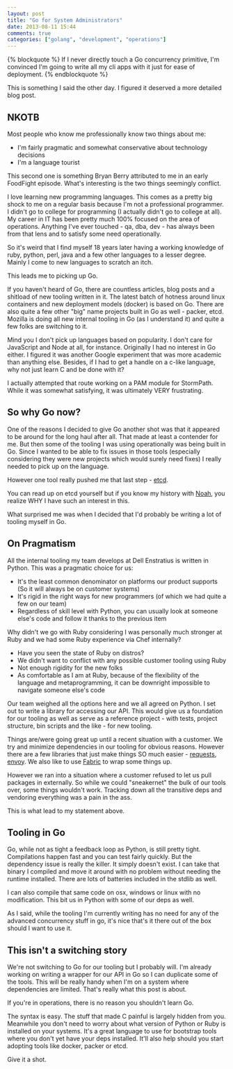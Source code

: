 ```yaml
---
layout: post
title: "Go for System Administrators"
date: 2013-08-11 15:44
comments: true
categories: ["golang", "development", "operations"]
---
```



{% blockquote %}
If I never directly touch a Go concurrency primitive, I'm convinced I'm going to write all my cli apps with it just for ease of deployment.
{% endblockquote %}
<!-- more -->

This is something I said the other day. I figured it deserved a more detailed blog post.

## NKOTB
Most people who know me professionally know two things about me:

- I'm fairly pragmatic and somewhat conservative about technology decisions
- I'm a language tourist

This second one is something Bryan Berry attributed to me in an early FoodFight episode. What's interesting is the two things seemingly conflict.

I love learning new programming languages. This comes as a pretty big shock to me on a regular basis because I'm not a professional programmer. I didn't go to college for programming (I actually didn't go to college at all). My career in IT has been pretty much 100% focused on the area of operations. Anything I've ever touched - qa, dba, dev - has always been from that lens and to satisfy some need operationally.

So it's weird that I find myself 18 years later having a working knowledge of ruby, python, perl, java and a few other languages to a lesser degree. Mainly I come to new languages to scratch an itch.

This leads me to picking up Go.

If you haven't heard of Go, there are countless articles, blog posts and a shitload of new tooling written in it. The latest batch of hotness around linux containers and new deployment models (docker) is based on Go. There are also quite a few other "big" name projects built in Go as well - packer, etcd. Mozilla is doing all new internal tooling in Go (as I understand it) and quite a few folks are switching to it.

Mind you I don't pick up languages based on popularity. I don't care for JavaScript and Node at all, for instance. Originally I had no interest in Go either. I figured it was another Google experiment that was more academic than anything else. Besides, if I had to get a handle on a c-like language, why not just learn C and be done with it?

I actually attempted that route working on a PAM module for StormPath. While it was somewhat satisfying, it was ultimately VERY frustrating. 

## So why Go now?
One of the reasons I decided to give Go another shot was that it appeared to be around for the long haul after all. That made at least a contender for me.
But then some of the tooling I was using operationally was being built in Go. Since I wanted to be able to fix issues in those tools (especially considering they were new projects which would surely need fixes) I really needed to pick up on the language.

However one tool really pushed me that last step - [etcd](https://github.com/coreos/etcd).

You can read up on etcd yourself but if you know my history with [Noah](https://github.com/lusis/Noah), you realize WHY I have such an interest in this.

What surprised me was when I decided that I'd probably be writing a lot of tooling myself in Go.

## On Pragmatism
All the internal tooling my team develops at Dell Enstratius is written in Python. This was a pragmatic choice for us:

- It's the least common denominator on platforms our product supports (So it will always be on customer systems)
- It's rigid in the right ways for new programmers (of which we had quite a few on our team)
- Regardless of skill level with Python, you can usually look at someone else's code and follow it thanks to the previous item

Why didn't we go with Ruby considering I was personally much stronger at Ruby and we had some Ruby experience via Chef internally?

- Have you seen the state of Ruby on distros?
- We didn't want to conflict with any possible customer tooling using Ruby
- Not enough rigidity for the new folks
- As comfortable as I am at Ruby, because of the flexibility of the language and metaprogramming, it can be downright impossible to navigate someone else's code

Our team weighed all the options here and we all agreed on Python. I set out to write a library for accessing our API. This would give us a foundation for our tooling as well as serve as a reference project - with tests, project structure, bin scripts and the like - for new tooling.

Things are/were going great up until a recent situation with a customer. We try and minimize dependencies in our tooling for obvious reasons. However there are a few libraries that just make things SO much easier - [requests](https://github.com/kennethreitz/requests), [envoy](https://github.com/kennethreitz/envoy). We also like to use [Fabric](http://fabfile.org) to wrap some things up.

However we ran into a situation where a customer refused to let us pull packages in externally. So while we could "sneakernet" the bulk of our tools over, some things wouldn't work. Tracking down all the transitive deps and vendoring everything was a pain in the ass.

This is what lead to my statement above.

## Tooling in Go
Go, while not as tight a feedback loop as Python, is still pretty tight. Compilations happen fast and you can test fairly quickly. But the dependency issue is really the killer. It simply doesn't exist. I can take that binary I compiled and move it around with no problem without needing the runtime installed. There are lots of batteries included in the stdlib as well.

I can also compile that same code on osx, windows or linux with no modification. This bit us in Python with some of our deps as well.

As I said, while the tooling I'm currently writing has no need for any of the advanced concurrency stuff in go, it's nice that's it there out of the box should I want to use it.

## This isn't a switching story
We're not switching to Go for our tooling but I probably will. I'm already working on writing a wrapper for our API in Go so I can duplicate some of the tools. This will be really handy when I'm on a system where dependencies are limited. That's really what this post is about. 

If you're in operations, there is no reason you shouldn't learn Go.

The syntax is easy. The stuff that made C painful is largely hidden from you. Meanwhile you don't need to worry about what version of Python or Ruby is installed on your systems. It's a great language to use for bootstrap tools where you don't yet have your deps installed. It'll also help should you start adopting tools like docker, packer or etcd.

Give it a shot.